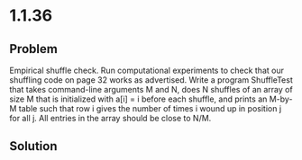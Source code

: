 # 1.1.36

## Problem

Empirical shuffle check. Run computational experiments to check that our shuffling code on page 32 works as advertised. Write a program ShuffleTest that takes command-line arguments M and N, does N shuffles of an array of size M that is initialized with a[i] = i before each shuffle, and prints an M-by-M table such that row i gives the number of times i wound up in position j for all j. All entries in the array should be close to N/M.

## Solution
